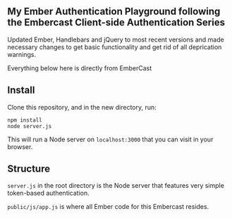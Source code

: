 ## My Ember Authentication Playground following the Embercast Client-side Authentication Series

Updated Ember, Handlebars and jQuery to most recent versions and made necessary changes to get basic
functionality and get rid of all deprication warnings.

Everything below here is directly from EmberCast
## Install

Clone this repository, and in the new directory, run:

    npm install
    node server.js

This will run a Node server on `localhost:3000` that you can visit in
your browser.

## Structure

`server.js` in the root directory is the Node server that features
very simple token-based authentication. 

`public/js/app.js` is where all Ember code for this Embercast resides.

